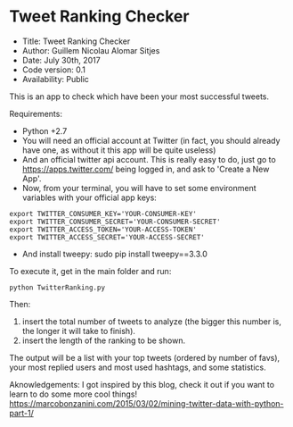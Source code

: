 # Tweet Ranking Checker

*    Title: Tweet Ranking Checker         
*    Author: Guillem Nicolau Alomar Sitjes      
*    Date: July 30th, 2017                      
*    Code version: 0.1                         
*    Availability: Public                    

This is an app to check which have been your most successful tweets.

Requirements:
- Python +2.7
- You will need an official account at Twitter (in fact, you should already have one, as without it this app will be quite useless)
- And an official twitter api account. This is really easy to do, just go to https://apps.twitter.com/ being logged in, and ask to 'Create a New App'.
- Now, from your terminal, you will have to set some environment variables with your official app keys:
```
export TWITTER_CONSUMER_KEY='YOUR-CONSUMER-KEY'
export TWITTER_CONSUMER_SECRET='YOUR-CONSUMER-SECRET'
export TWITTER_ACCESS_TOKEN='YOUR-ACCESS-TOKEN'
export TWITTER_ACCESS_SECRET='YOUR-ACCESS-SECRET'
```
- And install tweepy: sudo pip install tweepy==3.3.0

To execute it, get in the main folder and run:

    python TwitterRanking.py

Then:    
1) insert the total number of tweets to analyze (the bigger this number is, the longer it will take to finish).
2) insert the length of the ranking to be shown.

The output will be a list with your top tweets (ordered by number of favs), your most replied users and most used hashtags, and some statistics.

Aknowledgements:
I got inspired by this blog, check it out if you want to learn to do some more cool things!
https://marcobonzanini.com/2015/03/02/mining-twitter-data-with-python-part-1/
